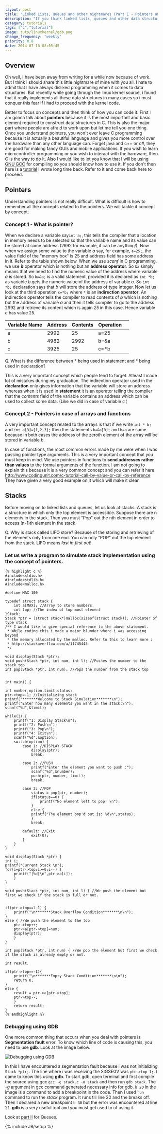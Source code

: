 ```yaml
---
layout: post
title: "Linked Lists, Queues and other nightmares (Part I - Pointers and Stack)"
description: "If you think linked lists, queues and other data structures are your worst nightmares then go on and read this tutorial. This might just help."
category: tutorials
tags: ["c","tutorial"]
image: tuts/linuxkernel/gdb.png
change_frequency: "weekly"
priority: 0.8
date: 2014-07-16 08:05:45
---
```


## Overview

Oh well, I have been away from writing for a while now because of work. But I think I should share this little nightmare of mine with you all. I hate to admit that I have always disliked programming when it comes to data structures. But recently while going through the linux kernel source, i found that it really implements all these data structures in many cases so i must conquer this fear if i had to proceed with the kernel code.

Better to focus on concepts and then think of how you can code it. First I am gonna talk about **pointers** because it is the most important and basic element required to construct data structures in C. This is also the major part where people are afraid to work upon but let me tell you one thing. Once you understand pointers, you won't ever leave C programming because it is actually a beautiful language and gives you more control over the hardware than any other language can. Forget java and c++ or c#, they are good for making fancy GUIs and mobile applications. If you wish to learn microcontroller programming or you wish to interact with the hardware, then C is the way to do it. Also I would like to let you know that I will be using [GNU GCC](https://gcc.gnu.org/) for compiling so you should know how to use it. If you don't then here is a [tutorial](http://bhavyanshu.me/programming-in-gcc/09/04/2013/) I wrote long time back. Refer to it and come back here to proceed.

## Pointers

Understanding pointers is not really difficult. What is difficult is how to remember all the concepts related to the pointers. We will tackle it concept by concept.

### Concept 1 - What is pointer?

When we declare a variable say`int a;`, this tells the compiler that a location in memory needs to be selected so that the variable name and its value can be stored at some address (2992 for example, it can be anything!). Now when we assign some value to the variable *a* say, for example, `a=25;`, the value field of the "memory box" is 25 and address field has some address in it. Refer to the table shown below. When we use *scanf*  in C programming, we use **&** operator which is nothing but an **address operator**. So `&a` simply means that we need to find the numeric value of the address where variable *a* is stored. So `b=&a;` is a valid statement, provided it is declared as `int *b;` as variable *b* gets the numeric value of the address of variable *a*. So `int *b;` declaration says that *b* will store the address of type Integer.
Now let us look at the third operation `c=*b;` where `*` is an **indirection operator**. An indirection operator tells the compiler to read contents of *b* which is nothing but the address of variable *a* and then it tells compiler to go to the address 2992 and retrieve its content which is again *25* in this case. Hence variable *c* has value 25.

| Variable Name 	| Address 	| Contents 	| Operation 	|   	|
|---------------	|---------	|----------	|-----------	|--:	|
| a             	| 2992    	| 25       	| a=25      	|   	|
| b             	| 4982    	| 2992     	| b=&a      	|   	|
| c             	| 3925    	| 25       	| c=*b      	|   	|

Q. What is the difference between * being used in statement and * being used in declaration?

This is a very important concept which people tend to forget. Atleast I made lot of mistakes during my graduation. The indirection operator used in the **declaration** only gives information that the variable will store an address whereas when it is used in **statement** it is an operator telling the compiler that the *contents* field of the variable contains an address which can be used to collect some data. (Like we did in case of variable *c* )

### Concept 2 - Pointers in case of arrays and functions

A very important concept related to the arrays is that if we write `int * b;` and `int a[3]={1,2,3};` then the statements `b=&a[0];` and `b=a` are same because in both cases the address of the zeroth element of the array will be stored in variable *b*.

In case of functions, the most common errors made by me were when I was passing pointer type arguments. This is a very important concept that you must keep in mind. We use pointers in functions to **send addresses rather than values** to the formal arguments of the function. I am not going to explain this because it is a very common concept and you can refer it here http://www.codingunit.com/c-tutorial-call-by-value-or-call-by-reference They have given a very good example on it which will make it clear.

## Stacks

Before moving on to linked lists and queues, let us look at stacks. A stack is a structure in which only the top element is accessible. Suppose there are n elements in the stack. Then you must "Pop" out the nth element in order to access (n-1)th element in the stack.

Q. Why is stack called LIFO store?
Because of the storing and retrieving of the elements only from one end. You can only "POP" out the top element from the stack. LIFO means *last in first out*!

### Let us write a program to simulate stack implementation using the concept of pointers.

    {% highlight c %}
    #include<stdio.h>
    #include<stdlib.h>
    #include<malloc.h>

    #define MAX 100

    typedef struct stack {
    	int a[MAX]; //Array to store numbers.
    	int top; //The index of top most element
    }Stack;
    Stack *ptr = (struct stack*)malloc(sizeof(struct stack)); //Pointer of type stack
    /** I would like to give special reference to the above statement.
     * While coding this i made a major blunder where i was accessing beyond
     * the memory allocated by the malloc. Refer to this to learn more :
     * http://stackoverflow.com/a/11745445
     */

    void display(Stack *ptr);
    void push(Stack *ptr, int num, int l); //Pushes the number to the stack top
    int pop(Stack *ptr, int num); //Pops the number from the stack top


    int main() {

	int number,option,limit,status;
	ptr->top=-1; //Initializing stack
	printf("*******Welcome to Stack Simulation*******\n");
	printf("Enter how many elements you want in the stack:\n");
	scanf("%d",&limit);

	while(1) {
		printf("1: Display Stack\n");
		printf("2: Push\n");
		printf("3: Pop\n");
		printf("4: Exit\n");
		scanf("%d",&option);
		switch(option) {
			case 1: //DISPLAY STACK
				display(ptr);
				break;

			case 2: //PUSH
				printf("Enter the element you want to push :");
				scanf("%d",&number);
				push(ptr, number, limit);
				break;

			case 3: //POP
				status = pop(ptr, number);
				if(status==0) {
					printf("No element left to pop! \n");
				}
				else {
				printf("The element pop'd out is: %d\n",status);
				}
				break;

			default: //Exit
				exit(0);
    		}
    	}
    }

    void display(Stack *ptr) {
	int i;
	printf("Current Stack \n");
	for(i=ptr->top;i>=0;i--) {
		printf("|%d|\n",ptr->a[i]);
    	}
    }

    void push(Stack *ptr, int num, int l) { //We push the element but first we check if the stack is full or not.


	if(ptr->top==l-1) {
		printf("\n*******Stack Overflow Condition*******\n\n");
	}
	else { //We push the element to the top
		ptr->top++;
		ptr->a[ptr->top]=num;
		display(ptr);
    	}
    }

    int pop(Stack *ptr, int num) { //We pop the element but first we check if the stack is already empty or not.

	int result;

	if(ptr->top==-1){
		printf("\n*******Empty Stack Condition*******\n\n");
		return 0;
	}
	else {
		result = ptr->a[ptr->top];
		ptr->top--;
    	}
    	return result;
    }
    {% endhighlight %}

### Debugging using GDB      

One more common thing that occurs when you deal with pointers is **Segmentation fault** error. To know which line of code is causing this, you need to use **gdb**. Look at the image below.

![Debugging using GDB][1]


In this I have encountered a segmentation fault because i was not initializing `Stack *ptr;`. The line where i was receiving the SIGSEGV was `ptr->top-1;`. I came to know this using **gdb**. To start gdb, open terminal and first compile the source using gcc `gcc -g stack.c -o stack` and then run `gdb stack`. The *-g* argument in gcc command generated necessary info for gdb. `b 20` in the image is a command to add a breakpoint in the code. Then I used `run` command to run the *stack* program. It runs till line 20 and the breaks off. Then I declared a new breakpoint `b 30` but the error was encountered at line 21. **gdb** is a very useful tool and you must get used to of using it.

Look at [part II](http://bhavyanshu.me/tutorials/linked-lists-queues-and-other-nightmares-part-ii---queues/07/16/2014/) for Queues.

[1]: /assets/imags/tuts/linuxkernel/gdb.png

{% include JB/setup %}
